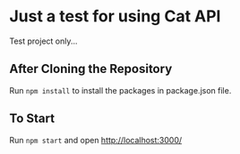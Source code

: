 # Just a test for using Cat API

Test project only...

## After Cloning the Repository

Run `npm install` to install the packages in package.json file.

## To Start

Run `npm start` and open [http://localhost:3000/](http://localhost:3000/)